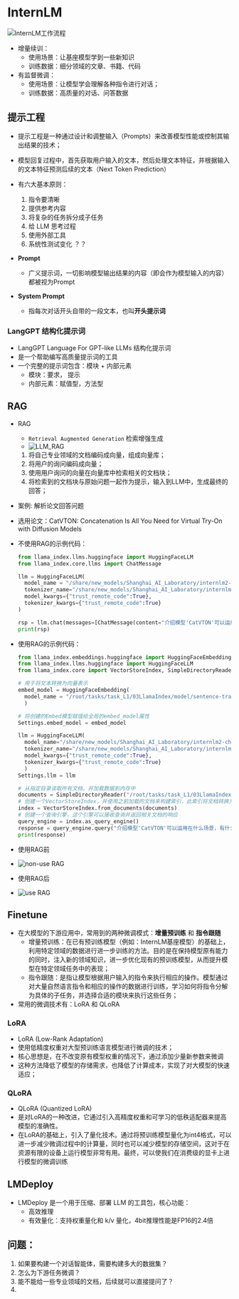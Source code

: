 # InternLM

![InternLM工作流程](../image_resources/internlm_process.png)

- 增量续训：
  - 使用场景：让基座模型学到一些新知识
  - 训练数据：细分领域的文章、书籍、代码
- 有监督微调：
  - 使用场景：让模型学会理解各种指令进行对话；
  - 训练数据：高质量的对话、问答数据


## 提示工程

- 提示工程是一种通过设计和调整输入（Prompts）来改善模型性能或控制其输出结果的技术；
- 模型回复过程中，首先获取用户输入的文本，然后处理文本特征，并根据输入的文本特征预测后续的文本（Next Token Prediction）
- 有六大基本原则：
  1. 指令要清晰
  2. 提供参考内容
  3. 将复杂的任务拆分成子任务
  4. 给 LLM 思考过程
  5. 使用外部工具
  6. 系统性测试变化  ？？

- **Prompt**
  - 广义提示词，一切影响模型输出结果的内容（即会作为模型输入的内容）都被视为Prompt

- **System Prompt**
  - 指每次对话开头自带的一段文本，也叫**开头提示词**

### LangGPT 结构化提示词

- LangGPT  Language For GPT-like LLMs  结构化提示词
- 是一个帮助编写高质量提示词的工具
- 一个完整的提示词包含：模块 + 内部元素
  - 模块：要求， 提示
  - 内部元素：赋值型，方法型


## RAG

- RAG
  - `Retrieval Augmented Generation` 检索增强生成
  - ![LLM_RAG](../image_resources/LLM_RAG.png)
  1. 将自己专业领域的文档编码成向量，组成向量库；
  2. 将用户的询问编码成向量；
  3. 使用用户询问的向量在向量库中检索相关的文档块；
  4. 将检索到的文档块与原始问题一起作为提示，输入到LLM中，生成最终的回答；

- 案例: 解析论文回答问题
- 选用论文：CatVTON: Concatenation Is All You Need for Virtual Try-On with Diffusion Models
- 不使用RAG的示例代码：
  ```python
  from llama_index.llms.huggingface import HuggingFaceLLM
  from llama_index.core.llms import ChatMessage
  
  llm = HuggingFaceLLM(
    model_name = "/share/new_models/Shanghai_AI_Laboratory/internlm2-chat-1_8b",
    tokenizer_name="/share/new_models/Shanghai_AI_Laboratory/internlm2-chat-1_8b",
    model_kwargs={"trust_remote_code":True},
    tokenizer_kwargs={"trust_remote_code":True}
  )

  rsp = llm.chat(messages=[ChatMessage(content="介绍模型'CatVTON'可以运用在什么场景，有什么用处，能达到什么效果")])
  print(rsp)
  ```
- 使用RAG的示例代码：
  
  ```python
  from llama_index.embeddings.huggingface import HuggingFaceEmbedding
  from llama_index.llms.huggingface import HuggingFaceLLM
  from llama_index.core import VectorStoreIndex, SimpleDirectoryReader, Settings

  # 用于将文本转换为向量表示
  embed_model = HuggingFaceEmbedding(
    model_name = "/root/tasks/task_L1/03LlamaIndex/model/sentence-transformer/"
    )

  # 将创建的Embed模型赋值给全局的embed_model属性
  Settings.embed_model = embed_model

  llm = HuggingFaceLLM(
    model_name="/share/new_models/Shanghai_AI_Laboratory/internlm2-chat-1_8b",
    tokenizer_name="/share/new_models/Shanghai_AI_Laboratory/internlm2-chat-1_8b",
    model_kwargs={"trust_remote_code":True},
    tokenizer_kwargs={"trust_remote_code":True}
    )
  Settings.llm = llm

  # 从指定目录读取所有文档，并加载数据到内存中
  documents = SimpleDirectoryReader("/root/tasks/task_L1/03LlamaIndex/data/").load_data()
  # 创建一个VectorStoreIndex，并使用之前加载的文档来构建索引，此索引将文档转换为向量，并存储这些向量以便快速检索
  index = VectorStoreIndex.from_documents(documents)
  # 创建一个查询引擎，这个引擎可以接收查询并返回相关文档的响应
  query_engine = index.as_query_engine()
  response = query_engine.query("介绍模型'CatVTON'可以运用在什么场景，有什么用处，能达到什么效果")
  print(response)
   ```
 
- 使用RAG前
- ![non-use RAG](../image_resources/non-use-rag.png)
- 使用RAG后
- ![use RAG](../image_resources/use-rag.png)

## Finetune

- 在大模型的下游应用中，常用到的两种微调模式：**增量预训练** 和 **指令跟随**
  - 增量预训练：在已有预训练模型（例如：InternLM基座模型）的基础上，利用特定领域的数据进行进一步训练的方法。目的是在保持模型原有能力的同时，注入新的领域知识，进一步优化现有的预训练模型，从而提升模型在特定领域任务中的表现；
  - 指令跟随：是指让模型根据用户输入的指令来执行相应的操作。模型通过对大量自然语言指令和相应的操作的数据进行训练，学习如何将指令分解为具体的子任务，并选择合适的模块来执行这些任务；
- 常用的微调技术有：LoRA 和 QLoRA

### LoRA

- LoRA (Low-Rank Adaptation)
- 使用低精度权重对大型预训练语言模型进行微调的技术；
- 核心思想是，在不改变原有模型权重的情况下，通过添加少量新参数来微调
- 这种方法降低了模型的存储需求，也降低了计算成本，实现了对大模型的快速适应；

### QLoRA

- QLoRA (Quantized LoRA)
- 是对LoRA的一种改进，它通过引入高精度权重和可学习的低秩适配器来提高模型的准确性。
- 在LoRA的基础上，引入了量化技术。通过将预训练模型量化为int4格式，可以进一步减少微调过程中的计算量，同时也可以减少模型的存储空间，这对于在资源有限的设备上运行模型非常有用。最终，可以使我们在消费级的显卡上进行模型的微调训练

## LMDeploy

- LMDeploy 是一个用于压缩、部署 LLM 的工具包，核心功能：
  - 高效推理
  - 有效量化：支持权重量化和 k/v 量化，4bit推理性能是FP16的2.4倍

## 问题：
1. 如果要构建一个对话智能体，需要构建多大的数据集？
2. 怎么为下游任务微调？
3. 能不能给一些专业领域的文档，后续就可以直接提问了？
4. 